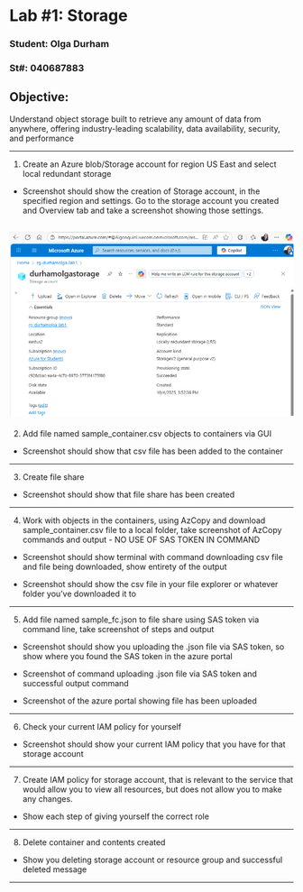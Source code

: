 # Lab #1: Storage

### Student: Olga Durham

### St#: 040687883

## Objective: 
Understand object storage built to retrieve any amount of data from anywhere, offering industry-leading scalability, data availability, security, and performance

---

1. Create an Azure blob/Storage account for region US East and select local redundant storage

- Screenshot should show the creation of Storage account, in the specified region and settings. Go to the storage account you created and Overview tab and take a screenshot showing those settings.

![Storage Account created](./screenshots/1-creation-of-storage-account.png)
---

2. Add file named sample_container.csv objects to containers via GUI

- Screenshot should show that csv file has been added to the container

---

3. Create file share

- Screenshot should show that file share has been created

---

4. Work with objects in the containers, using AzCopy and download
sample_container.csv file to a local folder, take screenshot of AzCopy commands and output - NO USE OF SAS TOKEN IN COMMAND

- Screenshot should show terminal with command downloading csv file and file being downloaded, show entirety of the output

- Screenshot should show the csv file in your file explorer or whatever folder you’ve downloaded it to

---

5. Add file named sample_fc.json to file share using SAS token via command line,
take screenshot of steps and output

- Screenshot should show you uploading the .json file via SAS token, so show where you found the SAS token in the azure portal

- Screenshot of command uploading .json file via SAS token and successful output command

- Screenshot of the azure portal showing file has been uploaded

---

6. Check your current IAM policy for yourself

- Screenshot should show your current IAM policy that you have for that storage account

---

7. Create IAM policy for storage account, that is relevant to the service that
would allow you to view all resources, but does not allow you to make any changes.

- Show each step of giving yourself the correct role

---

8. Delete container and contents created

- Show you deleting storage account or resource group and successful deleted message

---